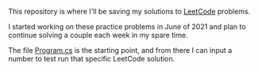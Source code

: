 This repository is where I'll be saving my solutions to [LeetCode](leetcode.com) problems.

I started working on these practice problems in June of 2021 and plan to continue solving a couple each week in my spare time.

The file [Program.cs](github.com/tbtaco/Practice/blob/master/Practice/Program.cs) is the starting point, and from there I can input a number to test run that specific LeetCode solution.
